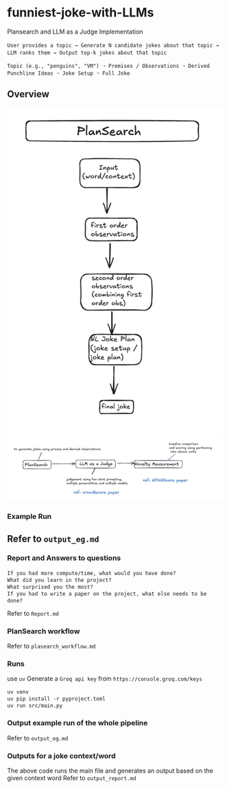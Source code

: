 # funniest-joke-with-LLMs
Plansearch and LLM as a Judge Implementation

`User provides a topic → Generate N candidate jokes about that topic → LLM ranks them → Output top-k jokes about that topic`


`Topic (e.g., "penguins", "VM") ➝ Premises / Observations ➝ Derived Punchline Ideas ➝ Joke Setup ➝ Full Joke`


## Overview
![Plan Search for Jokes](pleansearch.png)
![High Level Overview](overview.png)

### Example Run 
Refer to `output_eg.md`
---


### Report and Answers to questions
```Why did you pick the particular project?
If you had more compute/time, what would you have done?
What did you learn in the project?
What surprised you the most?
If you had to write a paper on the project, what else needs to be done?
```

Refer to `Report.md`

### PlanSearch workflow
Refer to `plasearch_workflow.md`

### Runs
use `uv`
Generate a `Groq api key` from `https://console.groq.com/keys`

```
uv venv           
uv pip install -r pyproject.toml  
uv run src/main.py            
```

### Output example run of the whole pipeline
Refer to `output_eg.md`

### Outputs for a joke context/word
The above code runs the main file and generates an output based on the given context word
Refer to `output_report.md`